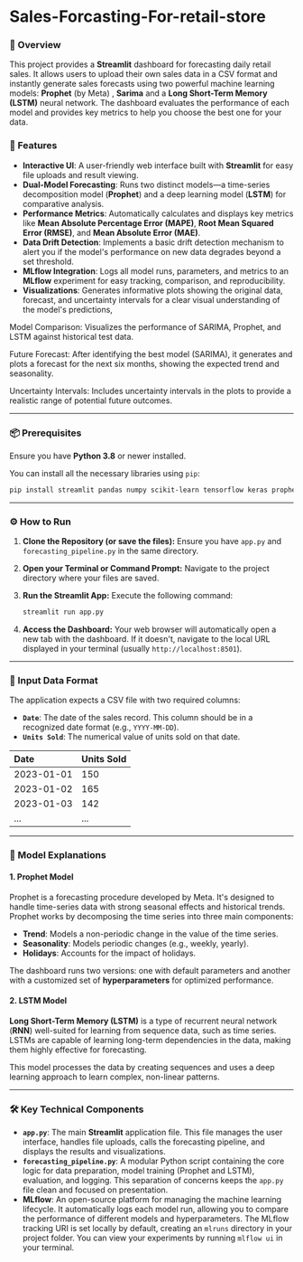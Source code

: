 # Sales-Forcasting-For-retail-store

### 🎯 Overview

This project provides a **Streamlit** dashboard for forecasting daily retail sales. It allows users to upload their own sales data in a CSV format and instantly generate sales forecasts using two powerful machine learning models: **Prophet** (by Meta) , **Sarima** and a **Long Short-Term Memory (LSTM)** neural network. The dashboard evaluates the performance of each model and provides key metrics to help you choose the best one for your data.

### 🚀 Features

  * **Interactive UI**: A user-friendly web interface built with **Streamlit** for easy file uploads and result viewing.
  * **Dual-Model Forecasting**: Runs two distinct models—a time-series decomposition model (**Prophet**) and a deep learning model (**LSTM**) for comparative analysis.
  * **Performance Metrics**: Automatically calculates and displays key metrics like **Mean Absolute Percentage Error (MAPE)**, **Root Mean Squared Error (RMSE)**, and **Mean Absolute Error (MAE)**.
  * **Data Drift Detection**: Implements a basic drift detection mechanism to alert you if the model's performance on new data degrades beyond a set threshold.
  * **MLflow Integration**: Logs all model runs, parameters, and metrics to an **MLflow** experiment for easy tracking, comparison, and reproducibility.
  * **Visualizations**: Generates informative plots showing the original data, forecast, and uncertainty intervals for a clear visual understanding of the model's predictions,
    
   Model Comparison: Visualizes the performance of SARIMA, Prophet, and LSTM against historical test data.

   Future Forecast: After identifying the best model (SARIMA), it generates and plots a forecast for the next six months, showing the expected trend and seasonality.

   Uncertainty Intervals: Includes uncertainty intervals in the plots to provide a realistic range of potential future outcomes.

-----

### 📦 Prerequisites

Ensure you have **Python 3.8** or newer installed.

You can install all the necessary libraries using `pip`:

```bash
pip install streamlit pandas numpy scikit-learn tensorflow keras prophet mlflow matplotlib seaborn
```

-----

### ⚙️ How to Run

1.  **Clone the Repository (or save the files):**
    Ensure you have `app.py` and `forecasting_pipeline.py` in the same directory.

2.  **Open your Terminal or Command Prompt:**
    Navigate to the project directory where your files are saved.

3.  **Run the Streamlit App:**
    Execute the following command:

    ```bash
    streamlit run app.py
    ```

4.  **Access the Dashboard:**
    Your web browser will automatically open a new tab with the dashboard. If it doesn't, navigate to the local URL displayed in your terminal (usually `http://localhost:8501`).

-----

### 📂 Input Data Format

The application expects a CSV file with two required columns:

  * **`Date`**: The date of the sales record. This column should be in a recognized date format (e.g., `YYYY-MM-DD`).
  * **`Units Sold`**: The numerical value of units sold on that date.

| Date       | Units Sold |
| :--------- | :--------- |
| 2023-01-01 | 150        |
| 2023-01-02 | 165        |
| 2023-01-03 | 142        |
| ...        | ...        |

-----

### 🧠 Model Explanations

#### 1\. Prophet Model

Prophet is a forecasting procedure developed by Meta. It's designed to handle time-series data with strong seasonal effects and historical trends. Prophet works by decomposing the time series into three main components:

  * **Trend**: Models a non-periodic change in the value of the time series.
  * **Seasonality**: Models periodic changes (e.g., weekly, yearly).
  * **Holidays**: Accounts for the impact of holidays.

The dashboard runs two versions: one with default parameters and another with a customized set of **hyperparameters** for optimized performance.

#### 2\. LSTM Model

**Long Short-Term Memory (LSTM)** is a type of recurrent neural network (**RNN**) well-suited for learning from sequence data, such as time series. LSTMs are capable of learning long-term dependencies in the data, making them highly effective for forecasting.

This model processes the data by creating sequences and uses a deep learning approach to learn complex, non-linear patterns.

-----

### 🛠️ Key Technical Components

  * **`app.py`**: The main **Streamlit** application file. This file manages the user interface, handles file uploads, calls the forecasting pipeline, and displays the results and visualizations.
  * **`forecasting_pipeline.py`**: A modular Python script containing the core logic for data preparation, model training (Prophet and LSTM), evaluation, and logging. This separation of concerns keeps the `app.py` file clean and focused on presentation.
  * **MLflow**: An open-source platform for managing the machine learning lifecycle. It automatically logs each model run, allowing you to compare the performance of different models and hyperparameters. The MLflow tracking URI is set locally by default, creating an `mlruns` directory in your project folder. You can view your experiments by running `mlflow ui` in your terminal.
